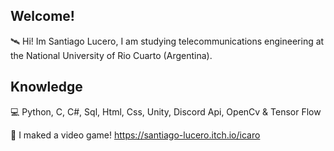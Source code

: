 ## Welcome!

🛰️ Hi! Im Santiago Lucero, I am studying telecommunications engineering at the National University of Rio Cuarto (Argentina).

## Knowledge

💻 Python, C, C#, Sql, Html, Css, Unity, Discord Api, OpenCv & Tensor Flow

🌸 I maked a video game! 
https://santiago-lucero.itch.io/icaro



